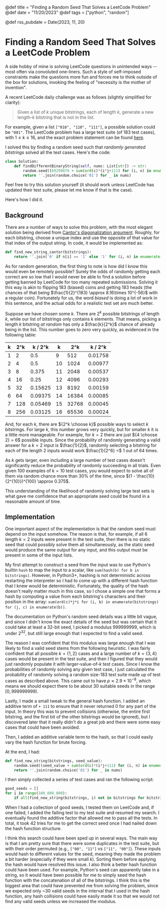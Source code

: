 @def title = "Finding a Random Seed That Solves a LeetCode Problem"
@def date = "11/20/2023"
@def tags = ["python", "random"]

@def rss_pubdate = Date(2023, 11, 20)

# Finding a Random Seed That Solves a LeetCode Problem

A side hobby of mine is solving LeetCode questions in unintended ways -- most often via convoluted one-liners. Such a style of self-imposed constraints make the questions more fun and forces me to think outside of the box for solutions, invoking the feeling of "necessity is the mother of invention".

A recent LeetCode daily challenge was as follows (slightly simplified for clarity):

> Given a list of $k$ unique bitstrings, each of length $k$, generate a new length-$k$ bitstring that is not in the list.

For example, given a list `["010", "110", "111"]`, a possible solution could be `"001"`. The LeetCode problem has a large test suite (of 183 test cases), with $1 \le k \le 16$, and the exact problem statement can be found [here](https://leetcode.com/problems/find-unique-binary-string/).

I solved this by finding a random seed such that *randomly generated bitstrings* solved all the test cases. Here's the code:

```python
class Solution:
    def findDifferentBinaryString(self, nums: List[str]) -> str:
        random.seed((69299878 + sum(ord(c)*(i*j+111) for (i, n) in enumerate(nums) for (j, c) in enumerate(n))) % 999999999)
        return ''.join(random.choice('01') for _ in nums)
```

Feel free to try this solution yourself (it should work unless LeetCode has updated their test suite, please let me know if that is the case).

Here's how I did it.

## Background

There are a number of ways to solve this problem, with the most elegant solution being derived from [Cantor's diagonalization argument](https://en.wikipedia.org/wiki/Cantor%27s_diagonal_argument). Roughly, for each bitstring, choose a unique index and use the opposite of that value for that index of the output string. In code, it would be implemented as:

```python
def find_new_string_cantor(bitstrings):
    return ''.join('0' if n[i] == '1' else '1' for (i, n) in enumerate(bitstrings))
```

As for random generation, the first thing to note is how did I know this would even be remotely possible? Surely the odds of randomly getting each correct are so low that I would never be able to find a solution before getting banned by LeetCode for too many repeated submissions. Solving it this way is akin to flipping 183 (biased) coins and getting 183 heads  (the chances of that being $\frac{1}{2}^{183} \approx 8.16\times 10^{-56}$ with a regular coin). Fortunately for us, the word *biased* is doing a lot of work in this sentence, and the actual odds for a realistic test set are much better.

Suppose we have chosen some $k$. There are $2^k$ possible bitstrings of length $k$, while our list of bitstrings only contains $k$ elements. That means, picking a length $k$ bitstring *at random* has only a $\frac{k}{2^k}$ chance of already being in the list. This number goes to zero very quickly, as evidenced in the following table:

<!-- | k  | 2^k   | k / 2^k |
|----|-------|---------|
| 1  | 2     | 0.5     |
| 2  | 4     | 0.5     |
| 3  | 8     | 0.375   |
| 4  | 16    | 0.25    |
| 5  | 32    | 0.15625 |
| 6  | 64    | 0.09375 |
| 7  | 128   | 0.05469 |
| 8  | 256   | 0.03125 |
| 9  | 512   | 0.01758 |
| 10 | 1024  | 0.00977 |
| 11 | 2048  | 0.00537 |
| 12 | 4096  | 0.00293 |
| 13 | 8192  | 0.00159 |
| 14 | 16384 | 0.00085 |
| 15 | 32768 | 0.00045 |
| 16 | 65536 | 0.00024 |

asd -->

| k | 2^k | k / 2^k | k  | 2^k   | k / 2^k |
|---|-----|---------|----|-------|---------|
| 1 | 2   | 0.5     | 9  | 512   | 0.01758 |
| 2 | 4   | 0.5     | 10 | 1024  | 0.00977 |
| 3 | 8   | 0.375   | 11 | 2048  | 0.00537 |
| 4 | 16  | 0.25    | 12 | 4096  | 0.00293 |
| 5 | 32  | 0.15625 | 13 | 8192  | 0.00159 |
| 6 | 64  | 0.09375 | 14 | 16384 | 0.00085 |
| 7 | 128 | 0.05469 | 15 | 32768 | 0.00045 |
| 8 | 256 | 0.03125 | 16 | 65536 | 0.00024 |

And, for each $k$, there are ${2^k \choose k}$ possible ways to select $k$ bitstrings. For large $k$, this number grows very quickly, but for smaller $k$ it is a little more manageable. For example, for $k = 2$ there are just ${4 \choose 2} = 6$ possible inputs. Since the probability of randomly generating a valid answer for a $k=2$ input is $\frac{1}{2}$, randomly selecting a bitstring for each of the length $2$ inputs would work $\frac{1}{2^6} =$ 1 out of 64 times.  

As $k$ gets larger, even including a large number of test cases doesn't significantly reduce the probability of randomly succeeding in all trials. Even given 100 examples of $k = 10$ test cases, you would expect to solve all of them via random chance more than $30\%$ of the time, since $(1 - \frac{10}{2^{10}})^{100} \approx 0.375$.

This understanding of the likelihood of randomly solving large test sets is what gave me confidence that an appropriate seed could be found in a reasonable amount of time.

## Implementation

One important aspect of the implementation is that the random seed must depend on the input somehow. The reason is that, for example, if all $6$ length $k=2$ inputs were present in the test suite, then there is no static seed that could possibly solve them all simultaneously, as the static seed would produce the same output for any input, and this output must be present in some of the input lists.

My first attempt to construct a seed from the input was to use Python's builtin `hash` to map the input to a scalar, like `sum(hash(b) for b in bitstrings)`. However, in Python3+, hashing is not deterministic across restarting the interpreter so I had to come up with a different hash function that I knew would be deterministic. Fortunately, the quality of the hash doesn't really matter much in this case, so I chose a simple one that forms a hash by computing a value from each bitstring's characters and their position in the array: `sum(ord(c)*j*i for (i, b) in enumerate(bitstrings) for (j, c) in enumerate(b))`.

The documentation on Python's random seed details was a little bit vague, and since I didn't know the exact details of the seed but was certain that it could take at least a 32-bit seed, I picked a modulus $999999999$, which is under $2^{32}$, but still large enough that I expected to find a valid seed.

The reason I was confident that this modulus was large enough that I was likely to find a valid seed stems from the following heuristic. I was fairly confident that all possible $k = \{1, 2\}$ cases and a large number of $k = \{3, 4\}$ cases would be present in the test suite, and then I figured that they would just randomly populate it with larger-value-of-$k$ test cases. Since I know the probabilities of randomly solving any given test case, I just calculated the probability of randomly solving a random size-183 test suite made up of test cases as described above. This came out to have $p \approx 2.9\times 10^{-8}$, which means we should expect there to be about 30 suitable seeds in the range $[0, 999999999)$. 

Lastly, I made a small tweak to the general hash function. I added an additive term of `+ 111` to ensure that it never returned 0 for any part of the input. In theory this was to prevent collisions (otherwise, the entire first bitstring, and the first bit of the other bitstrings would be ignored), but I discovered later that it really didn't do a great job and there were some easy cases that could have been avoided. 

Then, I added an additive variable term to the hash, so that I could easily vary the hash function for brute forcing.

At the end, I had:

```python
def find_new_string(bitstrings, seed_value):
    random.seed((seed_value + sum(ord(c)*(i*j+111) for (i, n) in enumerate(nums) for (j, c) in enumerate(n))) % 999999999)
    return ''.join(random.choice('01') for _ in nums)
```

I then simply collected a series of test cases and ran the following script:

```python
good_seeds = []
for i in range(100_000_000):
    if all(find_new_string(bitstrings, i) not in bitstrings for bitstrings in test_suite): good_seeds.append(i)
```

When I had a collection of good seeds, I tested them on LeetCode and, if one failed, I added the failing test to my test suite and resumed my search. I eventually found the additive factor that allowed me to pass all the tests. In total, it took 42 tries for me to get the correct seed once I had nailed down the hash function structure.

I think this search could have been sped up in several ways. The main way is that I am pretty sure that there were some duplicates in the test suite, but with their order permuted (e.g., `["00", "11"]` vs `["11", "00"]`). These inputs would hash to different values for the seed, meaning they made the problem a bit harder (especially if they were small $k$). Sorting them before applying the hash would have resolved this issue. I also think a better hash function could have been used. For example, Python's seed can apparently take in a string, so it would have been possible for me to simply seed the hash function with the concatenation of all of the bitstrings. I think this is the biggest area that could have prevented me from solving the problem, since we expected only ~30 valid seeds in the interval that I used in the hash function, any hash collisions could have easily made it so that we would not find any valid seeds unless we increased the modulus.
